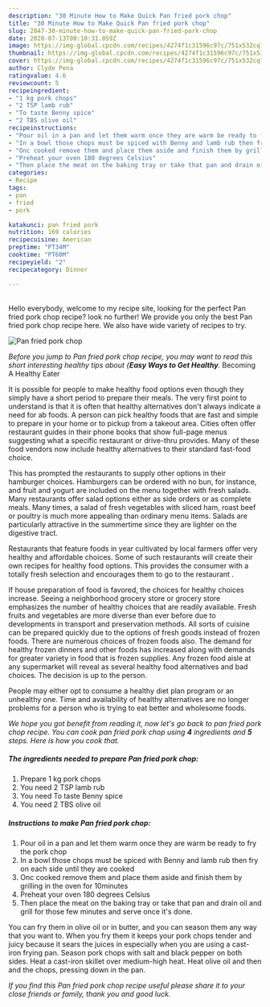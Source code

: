 ```yaml
---
description: "30 Minute How to Make Quick Pan fried pork chop"
title: "30 Minute How to Make Quick Pan fried pork chop"
slug: 2847-30-minute-how-to-make-quick-pan-fried-pork-chop
date: 2020-07-13T00:10:31.059Z
image: https://img-global.cpcdn.com/recipes/4274f1c31596c97c/751x532cq70/pan-fried-pork-chop-recipe-main-photo.jpg
thumbnail: https://img-global.cpcdn.com/recipes/4274f1c31596c97c/751x532cq70/pan-fried-pork-chop-recipe-main-photo.jpg
cover: https://img-global.cpcdn.com/recipes/4274f1c31596c97c/751x532cq70/pan-fried-pork-chop-recipe-main-photo.jpg
author: Clyde Pena
ratingvalue: 4.6
reviewcount: 5
recipeingredient:
- "1 kg pork chops"
- "2 TSP lamb rub"
- "To taste Benny spice"
- "2 TBS olive oil"
recipeinstructions:
- "Pour oil in a pan and let them warm once they are warm be ready to fry the pork chop"
- "In a bowl those chops must be spiced with Benny and lamb rub then fry on each side until they are cooked"
- "Onc cooked remove them and place them aside and finish them by grilling in the oven for 10minutes"
- "Preheat your oven 180 degrees Celsius"
- "Then place the meat on the baking tray or take that pan and drain oil and grill for those few minutes and serve once it&#39;s done."
categories:
- Recipe
tags:
- pan
- fried
- pork

katakunci: pan fried pork 
nutrition: 169 calories
recipecuisine: American
preptime: "PT34M"
cooktime: "PT60M"
recipeyield: "2"
recipecategory: Dinner

---
```

<br>
Hello everybody, welcome to my recipe site, looking for the perfect Pan fried pork chop recipe? look no further! We provide you only the best Pan fried pork chop recipe here. We also have wide variety of recipes to try.
<br>


![Pan fried pork chop](https://img-global.cpcdn.com/recipes/4274f1c31596c97c/751x532cq70/pan-fried-pork-chop-recipe-main-photo.jpg)

<i>Before you jump to Pan fried pork chop recipe, you may want to read this short interesting healthy tips about {<strong>Easy Ways to Get Healthy</strong>.</i>
Becoming A Healthy Eater

It is possible for people to make healthy food options even though they simply have a short period to prepare their meals. The very first point to understand is that it is often that healthy alternatives don't always indicate a need for ab foods. A person can pick healthy foods that are fast and simple to prepare in your home or to pickup from a takeout area. Cities often offer restaurant guides in their phone books that show full-page menus suggesting what a specific restaurant or drive-thru provides. Many of these food vendors now include healthy alternatives to their standard fast-food choice.

 This has prompted the restaurants to supply other options in their hamburger choices. Hamburgers can be ordered with no bun, for instance, and fruit and yogurt are included on the menu together with fresh salads. Many restaurants offer salad options either as side orders or as complete meals. Many times, a salad of fresh vegetables with sliced ham, roast beef or poultry is much more appealing than ordinary menu items.  Salads are particularly attractive in the summertime since they are lighter on the digestive tract.

Restaurants that feature foods in year cultivated by local farmers offer very healthy and affordable choices. Some of such restaurants will create their own recipes for healthy food options.  This provides the consumer with a totally fresh selection and encourages them to go to the restaurant .

If house preparation of food is favored, the choices for healthy choices increase. Seeing a neighborhood grocery store or grocery store emphasizes the number of healthy choices that are readily available. Fresh fruits and vegetables are more diverse than ever before due to developments in transport and preservation methods.  All sorts of cuisine can be prepared quickly due to the options of fresh goods instead of frozen foods. There are numerous choices of frozen foods also. The demand for healthy frozen dinners and other foods has increased along with demands for greater variety in food that is frozen supplies. Any frozen food aisle at any supermarket will reveal as several healthy food alternatives and bad choices. The decision is up to the person.

People may either opt to consume a healthy diet plan program or an unhealthy one. Time and availability of healthy alternatives are no longer problems for a person who is trying to eat better and wholesome foods.


<i>We hope you got benefit from reading it, now let's go back to pan fried pork chop recipe. You can cook pan fried pork chop using <strong>4</strong> ingredients and <strong>5</strong> steps. Here is how you cook that.
</i>

##### The ingredients needed to prepare Pan fried pork chop:

1. Prepare 1 kg pork chops
1. You need 2 TSP lamb rub
1. You need To taste Benny spice
1. You need 2 TBS olive oil


##### Instructions to make Pan fried pork chop:

1. Pour oil in a pan and let them warm once they are warm be ready to fry the pork chop
1. In a bowl those chops must be spiced with Benny and lamb rub then fry on each side until they are cooked
1. Onc cooked remove them and place them aside and finish them by grilling in the oven for 10minutes
1. Preheat your oven 180 degrees Celsius
1. Then place the meat on the baking tray or take that pan and drain oil and grill for those few minutes and serve once it&#39;s done.


You can fry them in olive oil or in butter, and you can season them any way that you want to. When you fry them it keeps your pork chops tender and juicy because it sears the juices in especially when you are using a cast-iron frying pan. Season pork chops with salt and black pepper on both sides. Heat a cast-iron skillet over medium-high heat. Heat olive oil and then and the chops, pressing down in the pan. 

<i>If you find this Pan fried pork chop recipe useful please share it to your close friends or family, thank you and good luck.</i>
